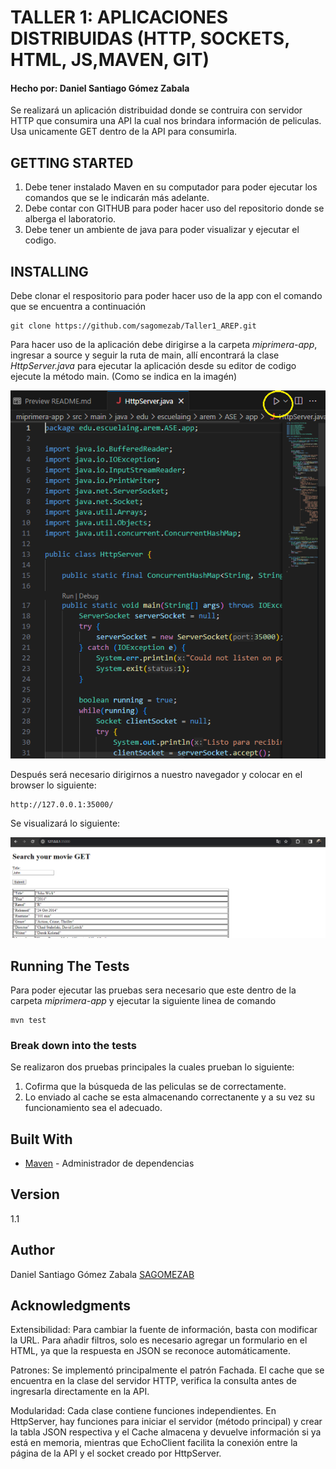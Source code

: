 # TALLER 1: APLICACIONES DISTRIBUIDAS (HTTP, SOCKETS, HTML, JS,MAVEN, GIT)

#### Hecho por: Daniel Santiago Gómez Zabala

Se realizará un aplicación distribuidad donde se contruira con servidor HTTP que consumira una API la cual nos brindara información de peliculas. Usa unicamente GET dentro de la API para consumirla.


## GETTING STARTED

1. Debe tener instalado Maven en su computador para poder ejecutar los comandos que se le indicarán más adelante.
2. Debe contar con GITHUB para poder hacer uso del repositorio donde se alberga el laboratorio.
3. Debe tener un ambiente de java para poder visualizar y ejecutar el codigo.

## INSTALLING 

Debe clonar el respositorio para poder hacer uso de la app con el comando que se encuentra a continuación

```
git clone https://github.com/sagomezab/Taller1_AREP.git
```

Para hacer uso de la aplicación debe dirigirse a la carpeta *miprimera-app*, ingresar a source y seguir la ruta de main, allí encontrará la clase *HttpServer.java* para ejecutar la aplicación desde su editor de codigo ejecute la método main. (Como se indica en la imagén)

![](imagenes/SeEjecuta.png)


Después será necesario dirigirnos a nuestro navegador y colocar en el browser lo siguiente:

```
http://127.0.0.1:35000/
```
Se visualizará lo siguiente:

![](imagenes/browser.png)

## Running The Tests

Para poder ejecutar las pruebas sera necesario que este dentro de la carpeta *miprimera-app* y ejecutar la siguiente linea de comando

```
mvn test
```

### Break down into the tests

Se realizaron dos pruebas principales la cuales prueban lo siguiente:

1. Cofirma que la búsqueda de las peliculas se de correctamente.
2. Lo enviado al cache se esta almacenando correctanente y a su vez su funcionamiento sea el adecuado.

## Built With

* [Maven](https://maven.apache.org/) - Administrador de dependencias

## Version

1.1

## Author

Daniel Santiago Gómez Zabala [SAGOMEZAB](https://github.com/sagomezab)

## Acknowledgments

Extensibilidad: Para cambiar la fuente de información, basta con modificar la URL. Para añadir filtros, solo es necesario agregar un formulario en el HTML, ya que la respuesta en JSON se reconoce automáticamente.

Patrones: Se implementó principalmente el patrón Fachada. El cache que se encuentra en la clase del servidor HTTP, verifica la consulta antes de ingresarla directamente en la API.

Modularidad: Cada clase contiene funciones independientes. En HttpServer, hay funciones para iniciar el servidor (método principal) y crear la tabla JSON respectiva y el Cache almacena y devuelve información si ya está en memoria, mientras que EchoClient facilita la conexión entre la página de la API y el socket creado por HttpServer.